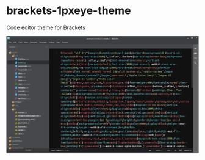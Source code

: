 # brackets-1pxeye-theme
Code editor theme for Brackets

![Alt text](/sources/0.png?raw=false "Minimized CSS file")
